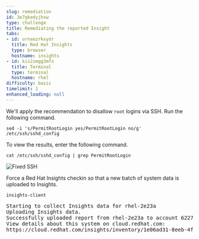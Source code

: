 ```yaml
---
slug: remediation
id: 3e7gkedyjhxw
type: challenge
title: Remediating the reported Insight
tabs:
- id: urnaozrkxydr
  title: Red Hat Insights
  type: browser
  hostname: insights
- id: kis2zmgg3mfx
  title: Terminal
  type: terminal
  hostname: rhel
difficulty: basic
timelimit: 1
enhanced_loading: null
---
```


We'll apply the recommendation to disallow `root` logins via SSH. Run the following command.

```bash,run
sed -i 's/PermitRootLogin yes/PermitRootLogin no/g' /etc/ssh/sshd_config
```

To view the results, enter the following command.

```bash,run
cat /etc/ssh/sshd_config | grep PermitRootLogin
```

![Fixed SSH](../assets/sshrootlogininsightsremedy.png)

Force a Red Hat Insights checkin so that a new batch of system data is uploaded to Insights.

```bash,run
insights-client
```

<pre class=file>
Starting to collect Insights data for rhel-2e23a
Uploading Insights data.
Successfully uploaded report from rhel-2e23a to account 6227255.
View details about this system on cloud.redhat.com:
https://cloud.redhat.com/insights/inventory/1e06ad31-8eeb-4f29-8119-5689f72f8533
</pre>
